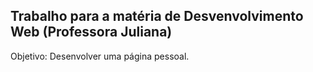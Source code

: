 ## Trabalho para a matéria de Desvenvolvimento Web (Professora Juliana)
Objetivo: Desenvolver uma página pessoal.
